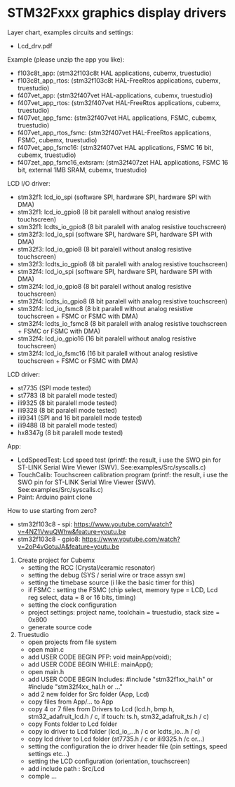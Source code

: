# STM32Fxxx graphics display drivers

Layer chart, examples circuits and settings:
- Lcd_drv.pdf

Example (please unzip the app you like):
- f103c8t_app: (stm32f103c8t HAL applications, cubemx, truestudio)
- f103c8t_app_rtos: (stm32f103c8t HAL-FreeRtos applications, cubemx, truestudio)
- f407vet_app: (stm32f407vet HAL-applications, cubemx, truestudio)
- f407vet_app_rtos: (stm32f407vet HAL-FreeRtos applications, cubemx, truestudio)
- f407vet_app_fsmc: (stm32f407vet HAL applications, FSMC, cubemx, truestudio)
- f407vet_app_rtos_fsmc: (stm32f407vet HAL-FreeRtos applications, FSMC, cubemx, truestudio)
- f407vet_app_fsmc16: (stm32f407vet HAL applications, FSMC 16 bit, cubemx, truestudio)
- f407zet_app_fsmc16_extsram: (stm32f407zet HAL applications, FSMC 16 bit, external 1MB SRAM, cubemx, truestudio)

LCD I/O driver:
- stm32f1: lcd_io_spi (software SPI, hardware SPI, hardware SPI with DMA)
- stm32f1: lcd_io_gpio8 (8 bit paralell without analog resistive touchscreen)
- stm32f1: lcdts_io_gpio8 (8 bit paralell with analog resistive touchscreen)
- stm32f3: lcd_io_spi (software SPI, hardware SPI, hardware SPI with DMA)
- stm32f3: lcd_io_gpio8 (8 bit paralell without analog resistive touchscreen)
- stm32f3: lcdts_io_gpio8 (8 bit paralell with analog resistive touchscreen)
- stm32f4: lcd_io_spi (software SPI, hardware SPI, hardware SPI with DMA)
- stm32f4: lcd_io_gpio8 (8 bit paralell without analog resistive touchscreen)
- stm32f4: lcdts_io_gpio8 (8 bit paralell with analog resistive touchscreen)
- stm32f4: lcd_io_fsmc8 (8 bit paralell without analog resistive touchscreen + FSMC or FSMC with DMA)
- stm32f4: lcdts_io_fsmc8 (8 bit paralell with analog resistive touchscreen + FSMC or FSMC with DMA)
- stm32f4: lcd_io_gpio16 (16 bit paralell without analog resistive touchscreen)
- stm32f4: lcd_io_fsmc16 (16 bit paralell without analog resistive touchscreen + FSMC or FSMC with DMA)

LCD driver:
- st7735  (SPI mode tested)
- st7783  (8 bit paralell mode tested)
- ili9325 (8 bit paralell mode tested)
- ili9328 (8 bit paralell mode tested)
- ili9341 (SPI and 16 bit paralell mode tested)
- ili9488 (8 bit paralell mode tested)
- hx8347g (8 bit paralell mode tested)

App:
- LcdSpeedTest: Lcd speed test 
  (printf: the result, i use the SWO pin for ST-LINK Serial Wire Viewer (SWV). See:examples/Src/syscalls.c)
- TouchCalib: Touchscreen calibration program 
  (printf: the result, i use the SWO pin for ST-LINK Serial Wire Viewer (SWV). See:examples/Src/syscalls.c)
- Paint: Arduino paint clone

How to use starting from zero?
 - stm32f103c8 - spi: https://www.youtube.com/watch?v=4NZ1VwuQWhw&feature=youtu.be
 - stm32f103c8 - gpio8: https://www.youtube.com/watch?v=2oP4vGotuJA&feature=youtu.be
1. Create project for Cubemx
   - setting the RCC (Crystal/ceramic resonator)
   - setting the debug (SYS / serial wire or trace assyn sw)
   - setting the timebase source (i like the basic timer for this)
   - if FSMC : setting the FSMC (chip select, memory type = LCD, Lcd reg select, data = 8 or 16 bits, timing)
   - setting the clock configuration
   - project settings: project name, toolchain = truestudio, stack size = 0x800
   - generate source code
2. Truestudio
   - open projects from file system
   - open main.c
   - add USER CODE BEGIN PFP: void mainApp(void);
   - add USER CODE BEGIN WHILE: mainApp();
   - open main.h
   - add USER CODE BEGIN Includes: #include "stm32f1xx_hal.h" or #include "stm32f4xx_hal.h or ..."
   - add 2 new folder for Src folder (App, Lcd)
   - copy files from App/... to App
   - copy 4 or 7 files from Drivers to Lcd (lcd.h, bmp.h, stm32_adafruit_lcd.h / c, if touch: ts.h, stm32_adafruit_ts.h / c)
   - copy Fonts folder to Lcd folder
   - copy io driver to Lcd folder (lcd_io_...h / c or lcdts_io...h / c)
   - copy lcd driver to Lcd folder (st7735.h / c or ili9325.h /c or...)
   - setting the configuration the io driver header file (pin settings, speed settings etc...)
   - setting the LCD configuration (orientation, touchscreen)
   - add include path : Src/Lcd
   - comple ...
   
   

